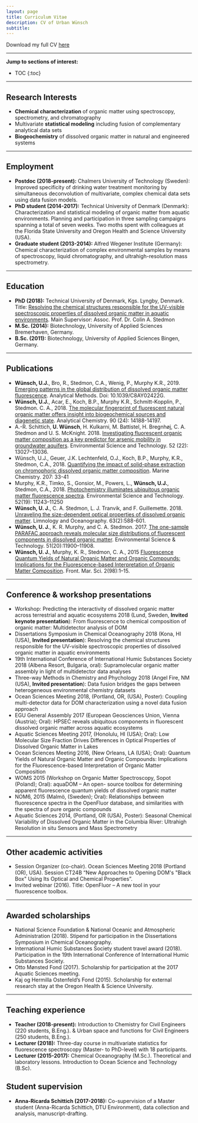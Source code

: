 ```yaml
---
layout: page
title: Curriculum Vitae
description: CV of Urban Wünsch
subtitle: 
---
```


Download my full CV [here](https://chalmersuniversity.box.com/s/kh7rj610icutjbe9rdhomv996zfpou5j)

---
__Jump to sections of interest:__

- TOC
{:toc}




---
## Research Interests

- __Chemical characterization__ of organic matter using spectroscopy, spectrometry, and chromatography
- Multivariate __statistical modeling__ including fusion of complementary analytical data sets
- __Biogeochemistry__ of dissolved organic matter in natural and engineered systems

---
## Employment

- __Postdoc (2018-present):__ Chalmers University of Technology (Sweden): Improved specificity of drinking water treatment monitoring by simultaneous deconvolution of multivariate, complex chemical data sets using data fusion models.
- __PhD student (2014-2017):__ Technical University of Denmark (Denmark): Characterization and statistical modeling of organic matter from aquatic environments. Planning and participation in three sampling campaigns spanning a total of seven weeks. Two moths spent with colleagues at the Florida State University and Oregon Health and Science University (USA).
- __Graduate student (2013-2014):__ Alfred Wegener Institute (Germany): Chemical characterization of complex environmental samples by means of spectroscopy, liquid chromatography, and ultrahigh-resolution mass spectrometry.

---

## Education

- __PhD (2018):__ Technical University of Denmark, Kgs. Lyngby, Denmark. Title: [Resolving the chemical structures responsible for the UV-visible spectroscopic properties of dissolved organic matter in aquatic environments](http://orbit.dtu.dk/en/publications/resolving-the-chemical-structures-responsible-for-the-uvvisible-spectroscopic-properties-of-dissolved-organic-matter-in-aquatic-environments(0afd92e0-01cf-4ada-b684-a6b66f44da84).html). Main Supervisor: Assoc. Prof. Dr. Colin A. Stedmon
- __M.Sc. (2014):__ Biotechnology, University of Applied Sciences Bremerhaven, Germany.
- __B.Sc. (2011):__ Biotechnology, University of Applied Sciences Bingen, Germany.

---

## Publications

- __Wünsch, U.J.__, Bro, R., Stedmon, C.A., Wenig, P., Murphy K.R., 2019. [Emerging patterns in the global distribution of dissolved organic matter fluorescence](https://doi.org/10.1039/C8AY02422G). Analytical Methods. Doi: 10.1039/C8AY02422G.
- __Wünsch, U.J.__, Acar, E., Koch, B.P., Murphy K.R., Schmitt-Kopplin, P., Stedmon. C. A., 2018. [The molecular fingerprint of fluorescent natural organic matter offers insight into biogeochemical sources and diagenetic state](https://doi.org/10.1021/acs.analchem.8b02863). Analytical Chemistry. 90 (24): 14188-14197.
- A.-R. Schittich, __U. Wünsch__, H. Kulkarni, M. Battistel, H. Bregnhøj, C. A. Stedmon and U. S. McKnight. 2018. [Investigating fluorescent organic matter composition as a key predictor for arsenic mobility in groundwater aquifers](https://doi.org/10.1021/acs.est.8b04070). Environmental Science and Technology. 52 (22): 13027–13036.
- Wünsch, U.J., Geuer, J.K. Lechtenfeld, O.J., Koch, B.P., Murphy, K.R., Stedmon, C.A., 2018. [Quantifying the impact of solid-phase extraction on chromophoric dissolved organic matter composition](https://doi.org/10.1016/j.marchem.2018.08.010). Marine Chemistry. 207: 33-41
- Murphy, K.R., Timko, S., Gonsior, M., Powers, L., __Wünsch, U.J.__, Stedmon, C.A., 2018. [Photochemistry illuminates ubiquitous organic matter fluorescence spectra](https://doi.org/10.1021/acs.est.8b02648). Environmental Science and Technology. 52(19): 11243–11250
 - __Wünsch, U. J.__, C. A. Stedmon, L. J. Tranvik, and F. Guillemette. 2018. [Unraveling the size-dependent optical properties of dissolved organic matter](https://doi.org/10.1002/lno.10651). Limnology and Oceanography. 63(2):588-601.
- __Wünsch, U. J.__, K. R. Murphy, and C. A. Stedmon. 2017. [The one-sample PARAFAC approach reveals molecular size distributions of fluorescent components in dissolved organic matter](https://doi.org/10.1021/acs.est.7b03260). Environmental Science & Technology. 51(20):11900–11908.
- __Wünsch, U. J.__, Murphy, K. R., Stedmon, C. A., 2015 [Fluorescence Quantum Yields of Natural Organic Matter and Organic Compounds: Implications for the Fluorescence-based Interpretation of Organic Matter Composition](https://doi.org/10.3389/fmars.2015.00098). Front. Mar. Sci. 2(98):1–15.

---

## Conference & workshop presentations

- Workshop: Predicting the interactivity of dissolved organic matter across terrestrial and aquatic ecosystems 2018 (Lund, Sweden, __Invited keynote presentation__): From fluorescence to chemical composition of organic matter: Multidetector analysis of DOM
- Dissertations Symposium in Chemical Oceanography 2018 (Kona, HI (USA), __Invited presentation__): Resolving the chemical structures responsible for the UV-visible spectroscopic properties of dissolved organic matter in aquatic environments
- 19th International Conference of International Humic Substances Society 2018 (Albena Resort, Bulgaria, oral): Supramolecular organic matter assembly in light of multidetector data analyses
- Three-way Methods in Chemistry and Phychology 2018 (Angel Fire, NM (USA), __Invited presentation__): Data fusion bridges the gaps between heterogeneous environmental chemistry datasets
- Ocean Sciences Meeting 2018, (Portland, OR, (USA), Poster): Coupling multi-detector data for DOM characterization using a novel data fusion approach
- EGU General Assembly 2017 (European Geosciences Union, Vienna (Austria); Oral): HPSEC reveals ubiquitous components in fluorescent dissolved organic matter across aquatic ecosystems
- Aquatic Sciences Meeting 2017, (Honolulu, HI (USA); Oral): Low Molecular Size Fraction Drives Differences in Optical Properties of Dissolved Organic Matter in Lakes
- Ocean Sciences Meeting 2016, (New Orleans, LA (USA); Oral): Quantum Yields of Natural Organic Matter and Organic Compounds: Implications for the Fluorescence-based Interpretation of Organic Matter Composition
- WOMS 2015 (Workshop on Organic Matter Spectroscopy, Sopot (Poland); Oral): aquaDOM – An open- source toolbox for determining apparent fluorescence quantum yields of dissolved organic matter
- NOM6, 2015 (Malmö, (Sweden); Oral): Relationships between fluorescence spectra in the OpenFluor database, and similarities with the spectra of pure organic compounds
- Aquatic Sciences 2014, (Portland, OR (USA), Poster): Seasonal Chemical Variability of Dissolved Organic Matter in the Columbia River: Ultrahigh Resolution in situ Sensors and Mass Spectrometry

---

## Other academic activities

- Session Organizer (co-chair). Ocean Sciences Meeting 2018 (Portland (OR), USA). Session CT24B “New Approaches to Opening DOM's "Black Box" Using Its Optical and Chemical Properties”.
- Invited webinar (2016). Title: OpenFluor – A new tool in your fluorescence toolbox.

---

## Awarded scholarships

- National Science Foundation & National Oceanic and Atmospheric Administration (2018). Stipend for participation in the Dissertations Symposium in Chemical Oceanography.
- International Humic Substances Society student travel award (2018). Participation in the 19th International Conference of International Humic Substances Society.
- Otto Mønsted Fond (2017). Scholarship for participation at the 2017 Aquatic Sciences meeting.
- Kaj og Hermilla Ostenfeld’s Fond (2015). Scholarship for external research stay at the Oregon Health & Science University.

---

## Teaching experience

- __Teacher (2018-present):__ Introduction to Chemistry for Civil Engineers (220 students, B.Eng.). & Urban space and functions for Civil Engineers (250 students, B.Eng.).
- __Lecturer (2018):__ Three-day course in multivariate statistics for fluorescence spectroscopy (Master- to PhD-level) with 18 participants.
- __Lecturer (2015-2017):__ Chemical Oceanography (M.Sc.). Theoretical and laboratory lessons. Introduction to Ocean Science and Technology (B.Sc).

## Student supervision
- __Anna-Ricarda Schittich (2017-2018):__ Co-supervision of a Master student (Anna-Ricarda Schittich, DTU Environment), data collection and analysis, manuscript-drafting.
